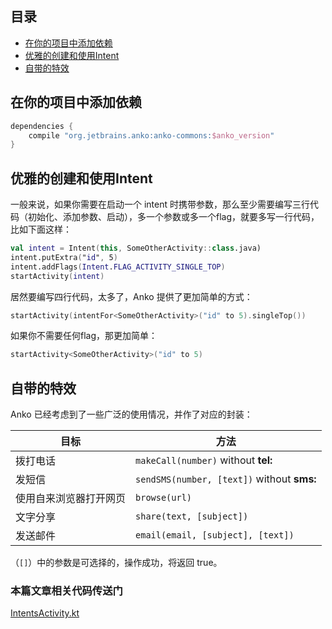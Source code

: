 ## 目录

* [在你的项目中添加依赖](#在你的项目中添加依赖)
* [优雅的创建和使用Intent](#优雅的创建和使用intent)
* [自带的特效](#自带的特效)

## 在你的项目中添加依赖

```groovy
dependencies {
    compile "org.jetbrains.anko:anko-commons:$anko_version"
}
```
## 优雅的创建和使用Intent

一般来说，如果你需要在启动一个 intent 时携带参数，那么至少需要编写三行代码（初始化、添加参数、启动），多一个参数或多一个flag，就要多写一行代码，比如下面这样：

```kotlin
val intent = Intent(this, SomeOtherActivity::class.java)
intent.putExtra("id", 5)
intent.addFlags(Intent.FLAG_ACTIVITY_SINGLE_TOP)
startActivity(intent)
```

居然要编写四行代码，太多了，Anko 提供了更加简单的方式：

```kotlin
startActivity(intentFor<SomeOtherActivity>("id" to 5).singleTop())
```

如果你不需要任何flag，那更加简单：

```kotlin
startActivity<SomeOtherActivity>("id" to 5)
```

## 自带的特效

Anko 已经考虑到了一些广泛的使用情况，并作了对应的封装：

目标                | 方法
--------------------|---------
拨打电话              | `makeCall(number)` without **tel:**
发短信                | `sendSMS(number, [text])` without **sms:**
使用自来浏览器打开网页  | `browse(url)`
文字分享              | `share(text, [subject])`
发送邮件              | `email(email, [subject], [text])`

（`[]`）中的参数是可选择的，操作成功，将返回 true。  
### 本篇文章相关代码传送门
[IntentsActivity.kt](https://github.com/jianshijiuyou/LearnAnko/blob/master/app/src/main/java/info/jiuyou/learnanko/commons/IntentsActivity.kt)
